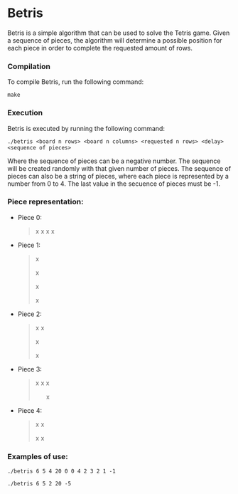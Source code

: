# Betris

Betris is a simple algorithm that can be used to solve the Tetris game. 
Given a sequence of pieces, the algorithm will determine a possible position for each piece in order to complete the requested amount of rows.

### Compilation
To compile Betris, run the following command:

```make```

### Execution
Betris is executed by running the following command:

```./betris <board n rows> <board n columns> <requested n rows> <delay> <sequence of pieces>```

Where the sequence of pieces can be a negative number. The sequence will be created randomly with that given number of pieces.
The sequence of pieces can also be a string of pieces, where each piece is represented by a number from 0 to 4. The last value in the secuence of pieces must be -1.

### Piece representation:
- Piece 0: 
    >x x x x

- Piece 1:
    >x
    >
    >x
    >
    >x
    >
    >x

- Piece 2: 
    >x x
    >
    > x
    >
    > x

- Piece 3: 
    >x x x
    >
    >&nbsp;&nbsp;&nbsp;&nbsp;&nbsp;&nbsp;x

- Piece 4: 
    >x x
    >
    >x x


### Examples of use:

```./betris 6 5 4 20 0 0 4 2 3 2 1 -1```

```./betris 6 5 2 20 -5```

    
